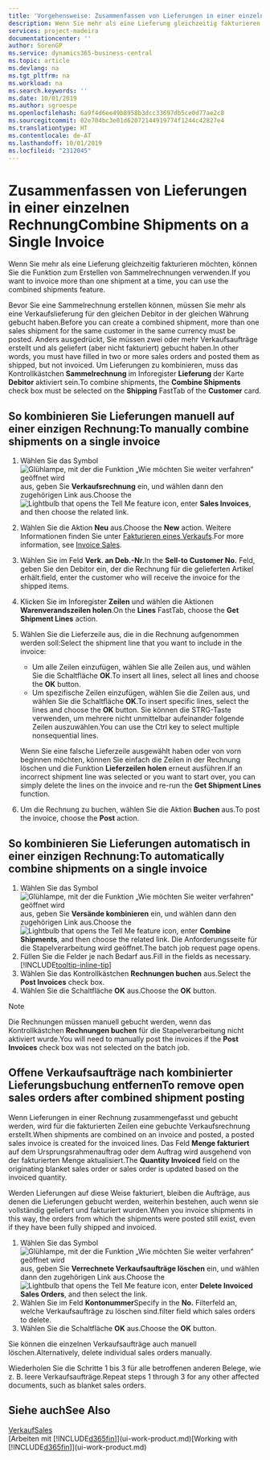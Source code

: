 ```yaml
---
title: 'Vorgehensweise: Zusammenfassen von Lieferungen in einer einzelnen Rechnung | Microsoft Docs'
description: Wenn Sie mehr als eine Lieferung gleichzeitig fakturieren möchten, können Sie die Funktion zum Erstellen von Sammelrechnungen verwenden.
services: project-madeira
documentationcenter: ''
author: SorenGP
ms.service: dynamics365-business-central
ms.topic: article
ms.devlang: na
ms.tgt_pltfrm: na
ms.workload: na
ms.search.keywords: ''
ms.date: 10/01/2019
ms.author: sgroespe
ms.openlocfilehash: 6a9f4d6ee49b8958b3dcc33697db5ce0d77ae2c8
ms.sourcegitcommit: 02e704bc3e01d62072144919774f1244c42827e4
ms.translationtype: HT
ms.contentlocale: de-AT
ms.lasthandoff: 10/01/2019
ms.locfileid: "2312045"
---
```

# <a name="combine-shipments-on-a-single-invoice"></a><span data-ttu-id="50a4b-103">Zusammenfassen von Lieferungen in einer einzelnen Rechnung</span><span class="sxs-lookup"><span data-stu-id="50a4b-103">Combine Shipments on a Single Invoice</span></span>
<span data-ttu-id="50a4b-104">Wenn Sie mehr als eine Lieferung gleichzeitig fakturieren möchten, können Sie die Funktion zum Erstellen von Sammelrechnungen verwenden.</span><span class="sxs-lookup"><span data-stu-id="50a4b-104">If you want to invoice more than one shipment at a time, you can use the combined shipments feature.</span></span>  

 <span data-ttu-id="50a4b-105">Bevor Sie eine Sammelrechnung erstellen können, müssen Sie mehr als eine Verkaufslieferung für den gleichen Debitor in der gleichen Währung gebucht haben.</span><span class="sxs-lookup"><span data-stu-id="50a4b-105">Before you can create a combined shipment, more than one sales shipment for the same customer in the same currency must be posted.</span></span> <span data-ttu-id="50a4b-106">Anders ausgedrückt, Sie müssen zwei oder mehr Verkaufsaufträge erstellt und als geliefert (aber nicht fakturiert) gebucht haben.</span><span class="sxs-lookup"><span data-stu-id="50a4b-106">In other words, you must have filled in two or more sales orders and posted them as shipped, but not invoiced.</span></span> <span data-ttu-id="50a4b-107">Um Lieferungen zu kombinieren, muss das Kontrollkästchen **Sammelrechnung** im Inforegister **Lieferung** der Karte **Debitor** aktiviert sein.</span><span class="sxs-lookup"><span data-stu-id="50a4b-107">To combine shipments, the **Combine Shipments** check box must be selected on the **Shipping** FastTab of the **Customer** card.</span></span>  

## <a name="to-manually-combine-shipments-on-a-single-invoice"></a><span data-ttu-id="50a4b-108">So kombinieren Sie Lieferungen manuell auf einer einzigen Rechnung:</span><span class="sxs-lookup"><span data-stu-id="50a4b-108">To manually combine shipments on a single invoice</span></span>  
1. <span data-ttu-id="50a4b-109">Wählen Sie das Symbol ![Glühlampe, mit der die Funktion „Wie möchten Sie weiter verfahren“ geöffnet wird](media/ui-search/search_small.png "Wie möchten Sie weiter verfahren?") aus, geben Sie **Verkaufsrechnung** ein, und wählen dann den zugehörigen Link aus.</span><span class="sxs-lookup"><span data-stu-id="50a4b-109">Choose the ![Lightbulb that opens the Tell Me feature](media/ui-search/search_small.png "Tell me what you want to do") icon, enter **Sales Invoices**, and then choose the related link.</span></span>  
2. <span data-ttu-id="50a4b-110">Wählen Sie die Aktion **Neu** aus.</span><span class="sxs-lookup"><span data-stu-id="50a4b-110">Choose the **New** action.</span></span> <span data-ttu-id="50a4b-111">Weitere Informationen finden Sie unter [Fakturieren eines Verkaufs](sales-how-invoice-sales.md).</span><span class="sxs-lookup"><span data-stu-id="50a4b-111">For more information, see [Invoice Sales](sales-how-invoice-sales.md).</span></span>
3. <span data-ttu-id="50a4b-112">Wählen Sie im Feld **Verk. an Deb.-Nr.**</span><span class="sxs-lookup"><span data-stu-id="50a4b-112">In the **Sell-to Customer No.**</span></span> <span data-ttu-id="50a4b-113">Feld, geben Sie den Debitor ein, der die Rechnung für die gelieferten Artikel erhält.</span><span class="sxs-lookup"><span data-stu-id="50a4b-113">field, enter the customer who will receive the invoice for the shipped items.</span></span>  
4. <span data-ttu-id="50a4b-114">Klicken Sie im Inforegister **Zeilen** und wählen die  Aktionen **Warenverandszeilen holen**.</span><span class="sxs-lookup"><span data-stu-id="50a4b-114">On the **Lines** FastTab, choose the **Get Shipment Lines** action.</span></span>  
5. <span data-ttu-id="50a4b-115">Wählen Sie die Lieferzeile aus, die in die Rechnung aufgenommen werden soll:</span><span class="sxs-lookup"><span data-stu-id="50a4b-115">Select the shipment line that you want to include in the invoice:</span></span>  

    - <span data-ttu-id="50a4b-116">Um alle Zeilen einzufügen, wählen Sie alle Zeilen aus, und wählen Sie die Schaltfläche **OK**.</span><span class="sxs-lookup"><span data-stu-id="50a4b-116">To insert all lines, select all lines and choose the **OK** button.</span></span>  
    - <span data-ttu-id="50a4b-117">Um spezifische Zeilen einzufügen, wählen Sie die Zeilen aus, und wählen Sie die Schaltfläche **OK**.</span><span class="sxs-lookup"><span data-stu-id="50a4b-117">To insert specific lines, select the lines and choose the **OK** button.</span></span> <span data-ttu-id="50a4b-118">Sie können die STRG-Taste verwenden, um mehrere nicht unmittelbar aufeinander folgende Zeilen auszuwählen.</span><span class="sxs-lookup"><span data-stu-id="50a4b-118">You can use the Ctrl key to select multiple nonsequential lines.</span></span>  

    <span data-ttu-id="50a4b-119">Wenn Sie eine falsche Lieferzeile ausgewählt haben oder von vorn beginnen möchten, können Sie einfach die Zeilen in der Rechnung löschen und die Funktion **Lieferzeilen holen** erneut ausführen.</span><span class="sxs-lookup"><span data-stu-id="50a4b-119">If an incorrect shipment line was selected or you want to start over, you can simply delete the lines on the invoice and re-run the **Get Shipment Lines** function.</span></span>  
7. <span data-ttu-id="50a4b-120">Um die Rechnung zu buchen, wählen Sie die Aktion **Buchen** aus.</span><span class="sxs-lookup"><span data-stu-id="50a4b-120">To post the invoice, choose the **Post** action.</span></span>  

## <a name="to-automatically-combine-shipments-on-a-single-invoice"></a><span data-ttu-id="50a4b-121">So kombinieren Sie Lieferungen automatisch in einer einzigen Rechnung:</span><span class="sxs-lookup"><span data-stu-id="50a4b-121">To automatically combine shipments on a single invoice</span></span>  
1. <span data-ttu-id="50a4b-122">Wählen Sie das Symbol ![Glühlampe, mit der die Funktion „Wie möchten Sie weiter verfahren“ geöffnet wird](media/ui-search/search_small.png "Wie möchten Sie weiter verfahren?") aus, geben Sie **Versände kombinieren** ein, und wählen dann den zugehörigen Link aus.</span><span class="sxs-lookup"><span data-stu-id="50a4b-122">Choose the ![Lightbulb that opens the Tell Me feature](media/ui-search/search_small.png "Tell me what you want to do") icon, enter **Combine Shipments**, and then choose the related link.</span></span> <span data-ttu-id="50a4b-123">Die Anforderungsseite für die Stapelverarbeitung wird geöffnet.</span><span class="sxs-lookup"><span data-stu-id="50a4b-123">The batch job request page opens.</span></span>  
2. <span data-ttu-id="50a4b-124">Füllen Sie die Felder je nach Bedarf aus.</span><span class="sxs-lookup"><span data-stu-id="50a4b-124">Fill in the fields as necessary.</span></span> [!INCLUDE[tooltip-inline-tip](includes/tooltip-inline-tip_md.md)]
3. <span data-ttu-id="50a4b-125">Wählen Sie das Kontrollkästchen **Rechnungen buchen** aus.</span><span class="sxs-lookup"><span data-stu-id="50a4b-125">Select the **Post Invoices** check box.</span></span>  
4.  <span data-ttu-id="50a4b-126">Wählen Sie die Schaltfläche **OK** aus.</span><span class="sxs-lookup"><span data-stu-id="50a4b-126">Choose the **OK** button.</span></span>  

> [!NOTE]  
>  <span data-ttu-id="50a4b-127">Die Rechnungen müssen manuell gebucht werden, wenn das Kontrollkästchen **Rechnungen buchen** für die Stapelverarbeitung nicht aktiviert wurde.</span><span class="sxs-lookup"><span data-stu-id="50a4b-127">You will need to manually post the invoices if the **Post Invoices** check box was not selected on the batch job.</span></span>  

## <a name="to-remove-open-sales-orders-after-combined-shipment-posting"></a><span data-ttu-id="50a4b-128">Offene Verkaufsaufträge nach kombinierter Lieferungsbuchung entfernen</span><span class="sxs-lookup"><span data-stu-id="50a4b-128">To remove open sales orders after combined shipment posting</span></span> 
<span data-ttu-id="50a4b-129">Wenn Lieferungen in einer Rechnung zusammengefasst und gebucht werden, wird für die fakturierten Zeilen eine gebuchte Verkaufsrechnung erstellt.</span><span class="sxs-lookup"><span data-stu-id="50a4b-129">When shipments are combined on an invoice and posted, a posted sales invoice is created for the invoiced lines.</span></span> <span data-ttu-id="50a4b-130">Das Feld **Menge fakturiert** auf dem Ursprungsrahmenauftrag oder dem Auftrag wird ausgehend von der fakturierten Menge aktualisiert.</span><span class="sxs-lookup"><span data-stu-id="50a4b-130">The **Quantity Invoiced** field on the originating blanket sales order or sales order is updated based on the invoiced quantity.</span></span>  

<span data-ttu-id="50a4b-131">Werden Lieferungen auf diese Weise fakturiert, bleiben die Aufträge, aus denen die Lieferungen gebucht werden, weiterhin bestehen, auch wenn sie vollständig geliefert und fakturiert wurden.</span><span class="sxs-lookup"><span data-stu-id="50a4b-131">When you invoice shipments in this way, the orders from which the shipments were posted still exist, even if they have been fully shipped and invoiced.</span></span>   

1. <span data-ttu-id="50a4b-132">Wählen Sie das Symbol ![Glühlampe, mit der die Funktion „Wie möchten Sie weiter verfahren“ geöffnet wird](media/ui-search/search_small.png "Wie möchten Sie weiter verfahren?") aus, geben Sie **Verrechnete Verkaufsaufträge löschen** ein, und wählen dann den zugehörigen Link aus.</span><span class="sxs-lookup"><span data-stu-id="50a4b-132">Choose the ![Lightbulb that opens the Tell Me feature](media/ui-search/search_small.png "Tell me what you want to do") icon, enter **Delete Invoiced Sales Orders**, and then select the link.</span></span>  
2. <span data-ttu-id="50a4b-133">Wählen Sie im Feld **Kontonummer**</span><span class="sxs-lookup"><span data-stu-id="50a4b-133">Specify in the **No.**</span></span> <span data-ttu-id="50a4b-134">Filterfeld an, welche Verkaufsaufträge zu löschen sind.</span><span class="sxs-lookup"><span data-stu-id="50a4b-134">filter field which sales orders to delete.</span></span>  
3. <span data-ttu-id="50a4b-135">Wählen Sie die Schaltfläche **OK** aus.</span><span class="sxs-lookup"><span data-stu-id="50a4b-135">Choose the **OK** button.</span></span>  

<span data-ttu-id="50a4b-136">Sie können die einzelnen Verkaufsaufträge auch manuell löschen.</span><span class="sxs-lookup"><span data-stu-id="50a4b-136">Alternatively, delete individual sales orders manually.</span></span>  

<span data-ttu-id="50a4b-137">Wiederholen Sie die Schritte 1 bis 3 für alle betroffenen anderen Belege, wie z. B. leere Verkaufsaufträge.</span><span class="sxs-lookup"><span data-stu-id="50a4b-137">Repeat steps 1 through 3 for any other affected documents, such as blanket sales orders.</span></span>

## <a name="see-also"></a><span data-ttu-id="50a4b-138">Siehe auch</span><span class="sxs-lookup"><span data-stu-id="50a4b-138">See Also</span></span>  
[<span data-ttu-id="50a4b-139">Verkauf</span><span class="sxs-lookup"><span data-stu-id="50a4b-139">Sales</span></span>](sales-manage-sales.md)  
<span data-ttu-id="50a4b-140">[Arbeiten mit [!INCLUDE[d365fin](includes/d365fin_md.md)]](ui-work-product.md)</span><span class="sxs-lookup"><span data-stu-id="50a4b-140">[Working with [!INCLUDE[d365fin](includes/d365fin_md.md)]](ui-work-product.md)</span></span>
